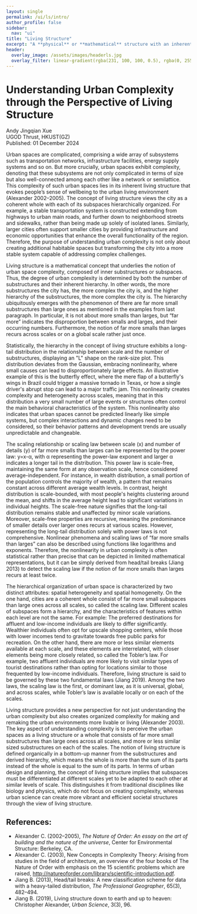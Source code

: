 ```yaml
---
layout: single
permalink: /ui/ls/intro/
author_profile: false
sidebar:
  nav: "ui"
title: "Living Structure"
excerpt: "A **physical** or **mathematical** structure with an inherent hierarchy, which can trigger the feeling of **livingness** in the human mind and heart."
header:
  overlay_image: /assets/images/headerls.jpg
  overlay_filter: linear-gradient(rgba(231, 100, 100, 0.5), rgba(0, 255, 255, 0.5))
---
```


# Understanding Urban Complexity through the Perspective of Living Structure
<div class="author-info">
  Andy Jingqian Xue<br>
  UGOD Thrust, HKUST(GZ)<br>
  Published: 01 December 2024
</div>

Urban spaces are complicated, comprising a wide array of subsystems such as transportation networks, infrastructure facilities, energy supply systems and so on. But more crucially, urban spaces exhibit complexity, denoting that these subsystems are not only complicated in terms of size but also well-connected among each other like a network or semilattice. This complexity of such urban spaces lies in its inherent living structure that evokes people’s sense of wellbeing to the urban living environment (Alexander 2002–2005). The concept of living structure views the city as a coherent whole with each of its subspaces hierarchically organized. For example, a stable transportation system is constructed extending from highways to urban main roads, and further down to neighborhood streets and sidewalks, rather than being made up solely of isolated lanes. Similarly, larger cities often support smaller cities by providing infrastructure and economic opportunities that enhance the overall functionality of the region. Therefore, the purpose of understanding urban complexity is not only about creating additional habitable spaces but transforming the city into a more stable system capable of addressing complex challenges.

Living structure is a mathematical concept that underlies the notion of urban space complexity, composed of inner substructures or subspaces. Thus, the degree of urban complexity is determined by both the number of substructures and their inherent hierarchy. In other words, the more substructures the city has, the more complex the city is, and the higher hierarchy of the substructures, the more complex the city is. The hierarchy ubiquitously emerges with the phenomenon of there are far more small substructures than large ones as mentioned in the examples from last paragraph. In particular, it is not about more smalls than larges, but “far more” indicates the disproportion between smalls and larges, and their occurring numbers. Furthermore, the notion of far more smalls than larges recurs across scales or on a global scale rather just once. 

Statistically, the hierarchy in the concept of living structure exhibits a long-tail distribution in the relationship between scale and the number of substructures, displaying an "L" shape on the rank-size plot. This distribution deviates from the Gaussian, embracing nonlinearity, where small causes can lead to disproportionately large effects. An illustrative example of this is the butterfly effect, where the mere flap of a butterfly's wings in Brazil could trigger a massive tornado in Texas, or how a single driver's abrupt stop can lead to a major traffic jam. This nonlinearity creates complexity and heterogeneity across scales, meaning that in this distribution a very small number of large events or structures often control the main behavioral characteristics of the system. This nonlinearity also indicates that urban spaces cannot be predicted linearly like simple systems, but complex interactions and dynamic changes need to be considered, so their behavior patterns and development trends are usually unpredictable and changeable.

The scaling relationship or scaling law between scale (x) and number of details (y) of far more smalls than larges can be represented by the power law: y=x-α, with α representing the power-law exponent and larger α indicates a longer tail in the distribution. This power law is scale-free, maintaining the same form at any observation scale, hence considered average-independent. For instance, in wealth distribution, a small portion of the population controls the majority of wealth, a pattern that remains constant across different average wealth levels. In contrast, height distribution is scale-bounded, with most people's heights clustering around the mean, and shifts in the average height lead to significant variations in individual heights. The scale-free nature signifies that the long-tail distribution remains stable and unaffected by minor scale variations. Moreover, scale-free properties are recursive, meaning the predominance of smaller details over larger ones recurs at various scales. However, representing the long-tail distribution solely with power laws is not comprehensive. Nonlinear phenomena and scaling laws of “far more smalls than larges” can also be described using functions like logarithms and exponents. Therefore, the nonlinearity in urban complexity is often statistical rather than precise that can be depicted in limited mathematical representations, but it can be simply derived from head/tail breaks (Jiang 2013) to detect the scaling law if the notion of far more smalls than larges recurs at least twice.

The hierarchical organization of urban space is characterized by two distinct attributes: spatial heterogeneity and spatial homogeneity. On the one hand, cities are a coherent whole consist of far more small subspaces than large ones across all scales, so called the scaling law. Different scales of subspaces form a hierarchy, and the characteristics of features within each level are not the same. For example: The preferred destinations for affluent and low-income individuals are likely to differ significantly. Wealthier individuals often opt for upscale shopping centers, while those with lower incomes tend to gravitate towards free public parks for recreation. On the other hand, there are more or less similar elements available at each scale, and these elements are interrelated, with closer elements being more closely related, so called the Tobler’s law. For example, two affluent individuals are more likely to visit similar types of tourist destinations rather than opting for locations similar to those frequented by low-income individuals. Therefore, living structure is said to be governed by these two fundamental laws (Jiang 2019). Among the two laws, the scaling law is the first, or dominant law, as it is universal, global, and across scales, while Tobler’s law is available locally or on each of the scales.

Living structure provides a new perspective for not just understanding the urban complexity but also creates organized complexity for making and remaking the urban environments more livable or living (Alexander 2003). The key aspect of understanding complexity is to perceive the urban spaces as a living structure or a whole that consists of far more small substructures than large ones across all scales, and more or less similar sized substructures on each of the scales. The notion of living structure is defined organically in a bottom-up manner from the substructures and derived hierarchy, which means the whole is more than the sum of its parts instead of the whole is equal to the sum of its parts. In terms of urban design and planning, the concept of living structure implies that subspaces must be differentiated at different scales yet to be adapted to each other at similar levels of scale. This distinguishes it from traditional disciplines like biology and physics, which do not focus on creating complexity, whereas urban science can create more vibrant and efficient societal structures through the view of living structure. 


## References:
- Alexander C. (2002–2005), *The Nature of Order: An essay on the art of building and the nature of the universe*, Center for Environmental Structure: Berkeley, CA.
- Alexander C. (2003), New Concepts in Complexity Theory: Arising from studies in the field of architecture, an overview of the four books of The Nature of Order with emphasis on the 15 scientific problems which are raised, http://natureoforder.com/library/scientific-introduction.pdf. 
- Jiang B. (2013), Head/tail breaks: A new classification scheme for data with a heavy-tailed distribution, *The Professional Geographer*, 65(3), 482–494.
- Jiang B. (2019), Living structure down to earth and up to heaven: Christopher Alexander, *Urban Science*, 3(3), 96.

